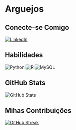 # Arguejos

## Conecte-se Comigo
[![LinkedIn](https://img.shields.io/badge/LinkedIn-0077B5?style=for-the-badge&logo=linkedin&logoColor=blue)](https://www.linkedin.com/in/vinícius-arguejos/)

## Habilidades
![Python](https://img.shields.io/badge/python-3670A0?style=for-the-badge&logo=python&logoColor=ffdd54)
![R](https://img.shields.io/badge/R-276DC3?style=for-the-badge&logo=r&logoColor=white)
![MySQL](https://img.shields.io/badge/MySQL-00000F?style=for-the-badge&logo=mysql&logoColor=white)

## GitHub Stats
![GitHub Stats](https://github-readme-stats.vercel.app/api?username=Arguejos&theme=transparent&bg_color=000&border_color=30A3DC&show_icons=true&icon_color=30A3DC&title_color=E94D5F&text_color=FFF)

## Mihas Contribuições
[![GitHub Streak](https://streak-stats.demolab.com/?user=Arguejos&theme=bear&background=000&border=30A3DC&dates=FFF)](https://git.io/streak-stats)